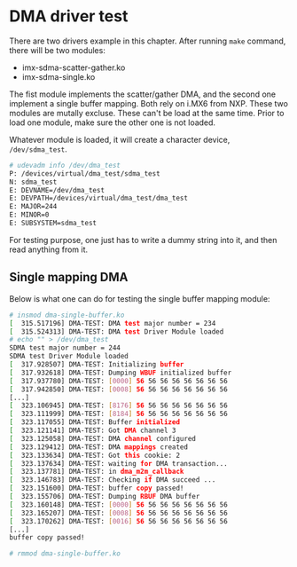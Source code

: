 # DMA driver test

There are two drivers example in this chapter. After running `make` command,
there will be two modules:

* imx-sdma-scatter-gather.ko
* imx-sdma-single.ko

The fist module implements the scatter/gather DMA, and the second one implement
a single buffer mapping. Both rely on i.MX6 from NXP.
These two modules are mutally excluse. These can't be load at the same time.
Prior to load one module, make sure the other one is not loaded.

Whatever module is loaded, it will create a character device, `/dev/sdma_test`.

```bash
# udevadm info /dev/dma_test 
P: /devices/virtual/dma_test/sdma_test
N: sdma_test
E: DEVNAME=/dev/dma_test
E: DEVPATH=/devices/virtual/dma_test/dma_test
E: MAJOR=244
E: MINOR=0
E: SUBSYSTEM=sdma_test
```

For testing purpose, one just has to write a dummy string into it, and then
read anything from it.

## Single mapping DMA

Below is what one can do for testing the single buffer mapping module:

```bash
# insmod dma-single-buffer.ko 
[  315.517196] DMA-TEST: DMA test major number = 234
[  315.524313] DMA-TEST: DMA test Driver Module loaded
# echo "" > /dev/dma_test  
SDMA test major number = 244
SDMA test Driver Module loaded
[  317.928507] DMA-TEST: Initializing buffer
[  317.932618] DMA-TEST: Dumping WBUF initialized buffer
[  317.937780] DMA-TEST: [0000] 56 56 56 56 56 56 56 56
[  317.942850] DMA-TEST: [0008] 56 56 56 56 56 56 56 56
[...]
[  323.106945] DMA-TEST: [8176] 56 56 56 56 56 56 56 56
[  323.111999] DMA-TEST: [8184] 56 56 56 56 56 56 56 56
[  323.117055] DMA-TEST: Buffer initialized
[  323.121141] DMA-TEST: Got DMA channel 3
[  323.125058] DMA-TEST: DMA channel configured
[  323.129412] DMA-TEST: DMA mappings created
[  323.133634] DMA-TEST: Got this cookie: 2
[  323.137634] DMA-TEST: waiting for DMA transaction...
[  323.137781] DMA-TEST: in dma_m2m_callback
[  323.146783] DMA-TEST: Checking if DMA succeed ...
[  323.151600] DMA-TEST: buffer copy passed!
[  323.155706] DMA-TEST: Dumping RBUF DMA buffer
[  323.160148] DMA-TEST: [0000] 56 56 56 56 56 56 56 56
[  323.165207] DMA-TEST: [0008] 56 56 56 56 56 56 56 56
[  323.170262] DMA-TEST: [0016] 56 56 56 56 56 56 56 56
[...]
buffer copy passed!

# rmmod dma-single-buffer.ko
```
